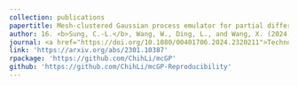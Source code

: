 ```yaml
---
collection: publications
papertitle: Mesh-clustered Gaussian process emulator for partial differential equation boundary value problems
author: 16. <b>Sung, C.-L.</b>, Wang, W., Ding, L., and Wang, X. (2024)
journal: <a href="https://doi.org/10.1080/00401706.2024.2320211">Technometrics</a>, 66(3), 406-421.
link: 'https://arxiv.org/abs/2301.10387'
rpackage: 'https://github.com/ChihLi/mcGP'
github: 'https://github.com/ChihLi/mcGP-Reproducibility'
---
```

